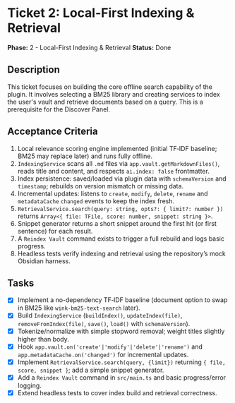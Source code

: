# Ticket 2: Local-First Indexing & Retrieval

**Phase:** 2 - Local-First Indexing & Retrieval
**Status:** Done

## Description

This ticket focuses on building the core offline search capability of the plugin. It involves selecting a BM25 library and creating services to index the user's vault and retrieve documents based on a query. This is a prerequisite for the Discover Panel.

## Acceptance Criteria

1.  Local relevance scoring engine implemented (initial TF‑IDF baseline; BM25 may replace later) and runs fully offline.
2.  `IndexingService` scans all `.md` files via `app.vault.getMarkdownFiles()`, reads title and content, and respects `ai.index: false` frontmatter.
3.  Index persistence: saved/loaded via plugin data with `schemaVersion` and `timestamp`; rebuilds on version mismatch or missing data.
4.  Incremental updates: listens to `create`, `modify`, `delete`, `rename` and `metadataCache` `changed` events to keep the index fresh.
5.  `RetrievalService.search(query: string, opts?: { limit?: number })` returns `Array<{ file: TFile, score: number, snippet: string }>`.
6.  Snippet generator returns a short snippet around the first hit (or first sentence) for each result.
7.  A `Reindex Vault` command exists to trigger a full rebuild and logs basic progress.
8.  Headless tests verify indexing and retrieval using the repository’s mock Obsidian harness.

## Tasks

- [x] Implement a no-dependency TF‑IDF baseline (document option to swap in BM25 like `wink-bm25-text-search` later).
- [x] Build `IndexingService` (`buildIndex()`, `updateIndex(file)`, `removeFromIndex(file)`, `save()`, `load()` with `schemaVersion`).
- [x] Tokenize/normalize with simple stopword removal; weight titles slightly higher than body.
- [x] Hook `app.vault.on('create'|'modify'|'delete'|'rename')` and `app.metadataCache.on('changed')` for incremental updates.
- [x] Implement `RetrievalService.search(query, {limit})` returning `{ file, score, snippet }`; add a simple snippet generator.
- [x] Add a `Reindex Vault` command in `src/main.ts` and basic progress/error logging.
- [x] Extend headless tests to cover index build and retrieval correctness.
